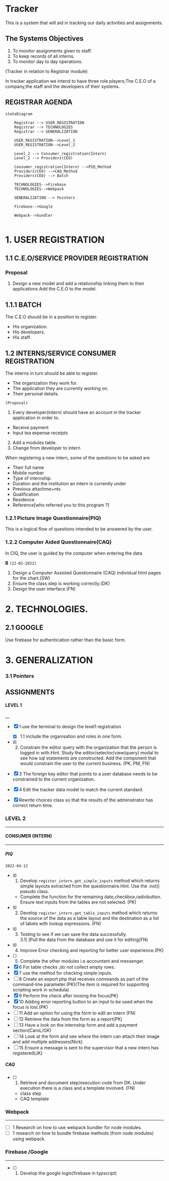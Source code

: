 # Tracker

This is a system that will aid in tracking our daily activities and assignments.

## The Systems Objectives

1. To monitor assignments given to staff.
2. To keep records of all interns.
3. To monitor day to day operations.

(Tracker in relation to Registrar module)

In tracker application we intend to have three role players;The C.E.O of a
company,the staff and the developers of their systems.

## REGISTRAR AGENDA

```mermaid
stateDiagram
    
    Registrar --> USER_REGISTRATION
    Registrar --> TECHNOLOGIES
    Registrar --> GENERALIZATION

    USER_REGISTRATION-->Level_1
    USER_REGISTRATION-->Level_2

    Level_2 --> Consumer_registration(Intern)
    Level_2 --> Providers(CEO)
    
    Consumer_registration(Intern) -->PIQ_Method
    Providers(CEO) -->CAQ_Method
    Providers(CEO) --> Batch

    TECHNOLOGIES-->Firebase
    TECHNOLOGIES-->Webpack

    GENERALIZATION --> Pointers

    Firebase-->Google
    
    Webpack-->bundler
    
```
# 1. USER REGISTRATION

## 1.1 C.E.O/SERVICE PROVIDER REGISTRATION 

### Proposal

1. Design a new model and add a relationship linking them to their applications
Add the C.E.O to the model.
 ## 1.1.1 BATCH

The C.E.O should be in a position to register.

- His organization.
- His developers.
- His staff.

## 1.2 INTERNS/SERVICE CONSUMER REGISTRATION

The interns in turn should be able to register.

- The organization they work for.
- The application they are currently working on.
- Their personal details.

`(Proposal)` 

1. Every developer(intern) should have an account in the tracker application in order
to.
- Receive payment
- Input tea expense receipts
2. Add a modules table.
3. Change from developer to intern

When registering a new intern, some of the questions to be asked are

- Their full name
- Mobile number
- Type of internship.
- Duration and the institution an intern is currently under
- Previous attachme+nts
- Qualification
- Residence 
- Reference[who referred you to this program ?]  

### 1.2.1 Picture Image Questionnaire(PIQ)

This is a logical flow of questions intended to be answered by the user.

### 1.2.2 Computer Aided Questionnaire(CAQ)

In CIQ, the user is guided by the computer when entering the data 

**B** `(22-02-2022)`

1. Design a Computer  Assisted Questionnaire (CAQ) individual html pages for the chart.(SW)
2. Ensure the class step is working correctly.(DK)
3. Design the user interface.(FN)

# 2. TECHNOLOGIES.
## 2.1 GOOGLE
Use firebase for authentication rather than the basic form.

 # 3. GENERALIZATION
### 3.1 Pointers

 ## ASSIGNMENTS
 #### LEVEL 1
__

 - [x] 1.use the terminal to design the level1 registration  
     - [x] 1.1 include the organisation and roles in one form.
  
 - [x] 2. Constrain the editor query with the organization that the person is logged in with.Hint. Study the editor/selector/view(query) modal to see how sql statements are constructed. Add the component that would constrain  the user to the current business. (PK, PM, FN)

 - [x] 3 The foreign key editor that points to a user database  needs to be constrained to the current organization.

 - [x] 4 Edit the tracker data model to match the current standard.

 - [x] Rewrite choices class so that the results of the administrator has correct return time.

 ### LEVEL 2
___
#### CONSUMER (INTERN)

___
##### PIQ

`2022-04-12`

- [x] 1. Develop `register_intern.get_simple_inputs` method which returns simple layouts extracted from the questionnaire.Hint. Use the :not() pseudo class.
  - Complete the function for the remaining date,checkbox,radiobutton. Ensure text inputs from the tables are not selected. (PK)  
- [x] 2. Develop `register_intern.get_table_inputs` method which returns the source of the data as a table layout and the destination as a list of labels with lookup expressions. (FN)
- [x] 3. Testing to see if we can save the data successfully.  
        3.1[ ]Pull the data from the database and use it for editing(FN)
- [x] 4. Improve Error checking and reporting for better user experience.(PK)
- [ ] 5. Complete the other modules i.e accountant and messenger.
- [x] 6 For table checks ,do not collect empty rows.
- [x] 7 use the method for checking simple inputs.  
- [ ] 8 Create an export php that receives commands as part of the command-line parameter.(PK)(The item is required for supporting scripting work in schedula)  
- [x] 9 Perform the check after loosing the focus(PK)  
- [x] 10 Adding error reporting button to an input to be used when the focus is lost.(PK)  
- [ ] 11 Add an option for using the form to edit an intern (FN)
- [ ] 12 Retrieve the data from the form as a report(PK)
- [ ] 13 Have a look on the internship form and add a payment section(CaroL/GK)
- [ ] 14 Look at the form and see where the intern can attach their image and add multiple addresses(Nick)  
- [ ] 15 Ensure a message is sent to the supervisor that a new intern has registered(JK)  
  
##### CAQ

- [ ] 1. Retrieve and document step/execution code from DK. Under execution there is a class and a template involved. (FN)  
    - class step
    - CAQ template

### Webpack
___

- [ ] 1 Research on how to use webpack bundler for node modules.
- [ ] 1 research on how to bundle firebase methods (from node modules) using webpack.

### Firebase /Google
___

- [ ] 1. Develop the google login(firebase in typscript)
